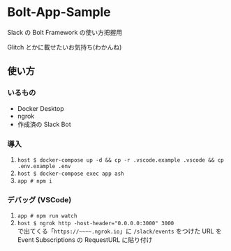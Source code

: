 # Bolt-App-Sample

Slack の Bolt Framework の使い方把握用

Glitch とかに載せたいお気持ち(わかんね)

## 使い方

### いるもの

- Docker Desktop
- ngrok
- 作成済の Slack Bot

### 導入

1. `host $ docker-compose up -d && cp -r .vscode.example .vscode && cp .env.example .env`
1. `host $ docker-compose exec app ash`
1. `app # npm i`

### デバッグ (VSCode)

1. `app # npm run watch`
1. `host $ ngrok http -host-header="0.0.0.0:3000" 3000`  
   で出てくる「`https://~~~~.ngrok.io`」に `/slack/events` をつけた URL を Event Subscriptions の RequestURL に貼り付け
